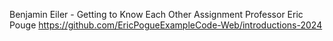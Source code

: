 Benjamin Eiler - Getting to Know Each Other Assignment
Professor Eric Pouge
https://github.com/EricPogueExampleCode-Web/introductions-2024 
